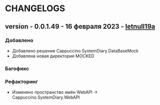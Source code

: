 # CHANGELOGS

## version - 0.0.1.49 - 16 февраля 2023 - [letnull19a](https://github.com/letnull19A)

### Добавлено

+ Добавлено решение Cappuccino.SystemDiary.DataBaseMock
+ Добавлена новая директория MOCKED

### Багофикс

### Рефакторинг

+ Изменено пространство имён WebAPI -> Cappuccino.SystemDiary.WebAPI